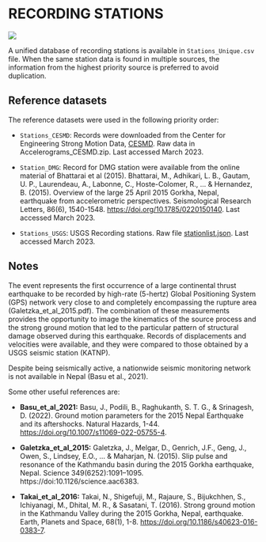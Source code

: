 # RECORDING STATIONS

![](recording_stations.png)

A unified database of recording stations is available in `Stations_Unique.csv` file.
When the same station data is found in multiple sources, the information from the highest priority source is preferred to avoid duplication.


## Reference datasets

The reference datasets were used in the following priority order:

- `Stations_CESMD`: Records were downloaded from the Center for Engineering Strong Motion Data, [CESMD](http://www.strongmotioncenter.org/). Raw data in Accelerograms_CESMD.zip. Last accessed March 2023.

- `Station_DMG`: Record for DMG station were available from the online material of Bhattarai et al (2015). Bhattarai, M., Adhikari, L. B., Gautam, U. P., Laurendeau, A., Labonne, C., Hoste-Colomer, R., ... & Hernandez, B. (2015). Overview of the large 25 April 2015 Gorkha, Nepal, earthquake from accelerometric perspectives. Seismological Research Letters, 86(6), 1540-1548. https://doi.org/10.1785/0220150140. Last accessed March 2023.

- `Stations_USGS`: USGS Recording stations. Raw file [stationlist.json](https://earthquake.usgs.gov/product/shakemap/us20002926/atlas/1594162031303/download/stationlist.json/shakemap/stations). Last accessed March 2023.


## Notes

The event represents the first occurrence of a large continental thrust earthquake to be recorded by high-rate (5-hertz) Global Positioning System (GPS) network very close to and completely encompassing the rupture area (Galetzka_et_al_2015.pdf). The combination of these measurements provides the opportunity to image the kinematics of the source process and the strong ground motion that led to the particular pattern of structural damage observed during this earthquake. Records of displacements and velocities were available, and they were compared to those obtained by a USGS seismic station (KATNP).

Despite being seismically active, a nationwide seismic monitoring network is not available in Nepal (Basu et al., 2021).

Some other useful references are:

- **Basu_et_al_2021:** Basu, J., Podili, B., Raghukanth, S. T. G., & Srinagesh, D. (2022). Ground motion parameters for the 2015 Nepal Earthquake and its aftershocks. Natural Hazards, 1-44. https://doi.org/10.1007/s11069-022-05755-4.

- **Galetzka_et_al_2015:** Galetzka, J., Melgar, D., Genrich, J.F., Geng, J., Owen, S., Lindsey, E.O., ... & Maharjan, N. (2015). Slip pulse and resonance of the Kathmandu basin during the 2015 Gorkha earthquake, Nepal. Science 349(6252):1091–1095. https://doi:10.1126/science.aac6383.

- **Takai_et_al_2016:** Takai, N., Shigefuji, M., Rajaure, S., Bijukchhen, S., Ichiyanagi, M., Dhital, M. R., & Sasatani, T. (2016). Strong ground motion in the Kathmandu Valley during the 2015 Gorkha, Nepal, earthquake. Earth, Planets and Space, 68(1), 1-8. https://doi.org/10.1186/s40623-016-0383-7.
